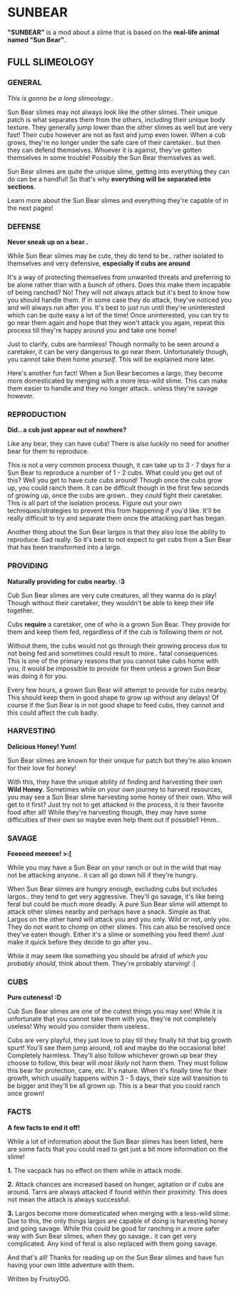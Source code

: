 # SUNBEAR

<b>"SUNBEAR"</b> is a mod about a slime that is based on the <b>real-life animal named "Sun Bear"</b>.

## FULL SLIMEOLOGY

### GENERAL

<i>This is gonna be a long slimeology..</i>


Sun Bear slimes may not always look like the other slimes. 
Their unique patch is what separates them from the others, including their unique body texture. 
They generally jump lower than the other slimes as well but are very fast! Their cubs however are not as fast and jump even lower. 
When a cub grows, they're no longer under the safe care of their caretaker.. but then they can defend themselves. 
Whoever it is against, they've gotten themselves in some trouble! Possibly the Sun Bear themselves as well.


Sun Bear slimes are quite the unique slime, getting into everything they can do can be a handful! So that's why <b>everything will be separated into sections</b>.

Learn more about the Sun Bear slimes and everything they're capable of in the next pages!

### DEFENSE

<b>Never sneak up on a bear..</b>


While Sun Bear slimes may be cute, they do tend to be.. rather isolated to themselves and very defensive, <b>especially if cubs are around</b>

It's a way of protecting themselves from unwanted threats and preferring to be alone rather than with a bunch of others. 
Does this make them incapable of being ranched? No! They will not always attack but it's best to know how you should handle them. 
If in some case they do attack, they've noticed you and will always run after you. It's best to just run until they're uninterested which can be quite easy a lot of the time! 
Once uninterested, you can try to go near them again and hope that they won't attack you again, repeat this process till they're happy around you and take one home!


Just to clarify, cubs are harmless! Though normally to be seen around a caretaker, it can be very dangerous to go near them. Unfortunately though, you cannot take them home <i>yourself</i>. This will be explained more later.

Here's another fun fact! When a Sun Bear becomes a largo, they become more domesticated by merging with a more less-wild slime. This can make them easier to handle and they no longer attack.. unless they're savage however.

### REPRODUCTION

<b>Did.. a cub just appear out of nowhere?</b>


Like any bear, they can have cubs! There is also <i>luckily</i> no need for another bear for them to reproduce.

This is not a very common process though, it can take up to 3 - 7 days for a Sun Bear to reproduce a number of 1 - 2 cubs. 
What could you get out of this? Well you get to have cute cubs around! Though once the cubs grow up, you could ranch them. 
It can be difficult though in the first few seconds of growing up, once the cubs are grown.. they <i>could</i> fight their caretaker. This is all part of the isolation process. 
Figure out your own techniques/strategies to prevent this from happening if you'd like. It'll be really difficult to try and separate them once the attacking part has began.


Another thing about the Sun Bear largos is that they also lose the ability to reproduce. Sad really. So it's best to not expect to get cubs from a Sun Bear that has been transformed into a largo.

### PROVIDING

<b>Naturally providing for cubs nearby. :3</b>


Cub Sun Bear slimes are very cute creatures, all they wanna do is play! Though without their caretaker, they wouldn't be able to keep their life together.

Cubs <b>require</b> a caretaker, one of who is a grown Sun Bear. They provide for them and keep them fed, regardless of if the cub is following them or not. 

Without them, the cubs would not go through their growing process due to not being fed and sometimes could result to more.. fatal consequences. 
This is one of the primary reasons that you cannot take cubs home with you, it would be impossible to provide for them unless a grown Sun Bear was doing it for you.


Every few hours, a grown Sun Bear will attempt to provide for cubs nearby. This should keep them in good shape to grow up without any delays! 
Of course if the Sun Bear is in not good shape to feed cubs, they cannot and this could affect the cub badly.

### HARVESTING

<b>Delicious Honey! Yum!</b>


Sun Bear slimes are known for their unique fur patch but they're also known for their love for honey!

With this, they have the unique ability of finding and harvesting their own <b>Wild Honey</b>. 
Sometimes while on your own journey to harvest resources, you may see a Sun Bear slime harvesting some honey of their own. Who will get to it first? 
Just try not to get attacked in the process, it is their favorite food after all! While they're harvesting though, they may have some difficulties of their own so maybe even help them out if possible? Hmm..

### SAVAGE

<b>Feeeeed meeeee! >:[</b>


While you may have a Sun Bear on your ranch or out in the wild that may not be attacking anyone.. it can all go down hill if they're hungry.

When Sun Bear slimes are hungry enough, excluding cubs but includes largos.. they tend to get very aggressive. They'll go savage, it's like being feral but could be much more deadly. 
A pure Sun Bear slime will attempt to attack other slimes nearby and perhaps have a snack. Simple as that. 
Largos on the other hand will attack you and you only. Wild or not, only you. They do not want to chomp on other slimes. 
This can also be resolved once they've eaten though. Either it's a slime or something you feed them! Just make it quick before they decide to go after you..


While it may seem like something you should be afraid of <i>which you probably should</i>, think about them. They're probably starving! :[

### CUBS

<b>Pure cuteness! :D</b>


Cub Sun Bear slimes are one of the cutest things you may see! While it is unfortunate that you cannot take them with you, they're not completely useless! Why would you consider them useless..

Cubs are very playful, they just love to play till they finally hit that big growth spurt! You'll see them jump around, roll and maybe do the occasional bite! Completely harmless. 
They'll also follow whichever grown up bear they choose to follow, this bear will <i>most likely</i> not harm them. They must follow this bear for protection, care, etc. It's nature. 
When it's finally time for their growth, which usually happens within 3 - 5 days, their size will transition to be bigger and they'll be all grown up. This is a bear that you could ranch once grown!

### FACTS

<b>A few facts to end it off!</b>


While a lot of information about the Sun Bear slimes has been listed, here are some facts that you could read to get just a bit more information on the slime!


<b>1.</b> The vacpack has no effect on them while in attack mode.

<b>2.</b> Attack chances are increased based on hunger, agitation or if cubs are around. Tarrs are always attacked if found within their proximity. This does not mean the attack is always successful.

<b>3.</b> Largos become more domesticated when merging with a less-wild slime. Due to this, the only things largos are capable of doing is harvesting honey and going savage. 
While this could be good for ranching in a more safer way with Sun Bear slimes, when they go savage.. it can get very complicated. Any kind of feral is also replaced with them going savage.


And that's all! Thanks for reading up on the Sun Bear slimes and have fun having your own little adventure with them.


Written by FruitsyOG.